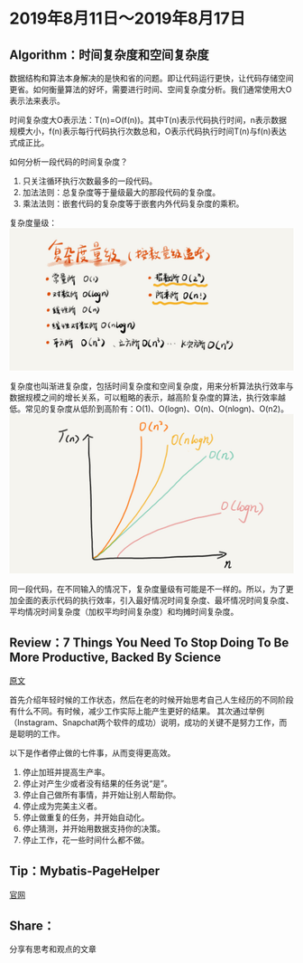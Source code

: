 # 2019年8月11日～2019年8月17日

## Algorithm：时间复杂度和空间复杂度
数据结构和算法本身解决的是快和省的问题。即让代码运行更快，让代码存储空间更省。如何衡量算法的好坏，需要进行时间、空间复杂度分析。我们通常使用大O表示法来表示。

时间复杂度大O表示法：T(n)=O(f(n))。其中T(n)表示代码执行时间，n表示数据规模大小，f(n)表示每行代码执行次数总和，O表示代码执行时间T(n)与f(n)表达式成正比。

如何分析一段代码的时间复杂度？
1. 只关注循环执行次数最多的一段代码。
2. 加法法则：总复杂度等于量级最大的那段代码的复杂度。
3. 乘法法则：嵌套代码的复杂度等于嵌套内外代码复杂度的乘积。

复杂度量级：
![](../../../images/arts/arts1_complexityMagnitude.jpg)

复杂度也叫渐进复杂度，包括时间复杂度和空间复杂度，用来分析算法执行效率与数据规模之间的增长关系，可以粗略的表示，越高阶复杂度的算法，执行效率越低。常见的复杂度从低阶到高阶有：O(1)、O(logn)、O(n)、O(nlogn)、O(n2)。
![](../../../images/arts/arts1_complexityGrow.jpg)

同一段代码，在不同输入的情况下，复杂度量级有可能是不一样的。所以，为了更加全面的表示代码的执行效率，引入最好情况时间复杂度、最坏情况时间复杂度、平均情况时间复杂度（加权平均时间复杂度）和均摊时间复杂度。


## Review：7 Things You Need To Stop Doing To Be More Productive, Backed By Science
[原文](https://medium.com/s/story/7-things-you-need-to-stop-doing-to-be-more-productive-backed-by-science-a988c17383a6)

首先介绍年轻时候的工作状态，然后在老的时候开始思考自己人生经历的不同阶段有什么不同。有时候，减少工作实际上能产生更好的结果。
其次通过举例（Instagram、Snapchat两个软件的成功）说明，成功的关键不是努力工作，而是聪明的工作。

以下是作者停止做的七件事，从而变得更高效。
1. 停止加班并提高生产率。
2. 停止对产生少或者没有结果的任务说“是”。
3. 停止自己做所有事情，并开始让别人帮助你。
4. 停止成为完美主义者。
5. 停止做重复的任务，并开始自动化。
6. 停止猜测，并开始用数据支持你的决策。
7. 停止工作，花一些时间什么都不做。


## Tip：Mybatis-PageHelper
[官网](https://github.com/pagehelper/Mybatis-PageHelper)




## Share：
分享有思考和观点的文章
